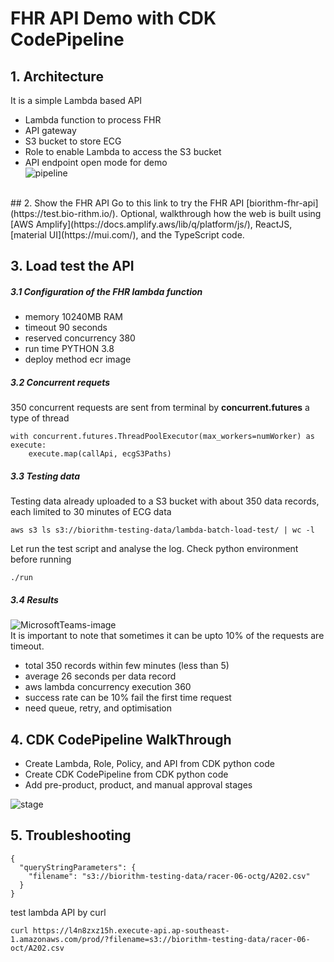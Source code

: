 
# FHR API Demo with CDK CodePipeline
## 1. Architecture
 It is a simple Lambda based API
 - Lambda function to process FHR 
 - API gateway 
 - S3 bucket to store ECG 
 - Role to enable Lambda to access the S3 bucket 
 - API endpoint open mode for demo  <br/>
 ![pipeline](https://user-images.githubusercontent.com/20411077/151143026-bf89073a-5e3a-409c-8bcf-33a8a48c190f.png)
 <br/>
## 2. Show the FHR API 
Go to this link to try the FHR API [biorithm-fhr-api](https://test.bio-rithm.io/). Optional, walkthrough how the web is built using [AWS Amplify](https://docs.amplify.aws/lib/q/platform/js/), ReactJS, [material UI](https://mui.com/), and the TypeScript code. 

## 3. Load test the API 
##### 3.1 Configuration of the FHR lambda function 
- memory 10240MB RAM 
- timeout 90 seconds 
- reserved concurrency 380
- run time PYTHON 3.8  
- deploy method ecr image  
 
 ##### 3.2 Concurrent requets 
 350 concurrent requests are sent from terminal by **concurrent.futures** a type of thread
```
with concurrent.futures.ThreadPoolExecutor(max_workers=numWorker) as execute:
    execute.map(callApi, ecgS3Paths)
```

##### 3.3 Testing data 
Testing data already uploaded to a S3 bucket with about 350 data records, each limited to 30 minutes of ECG data 
```
aws s3 ls s3://biorithm-testing-data/lambda-batch-load-test/ | wc -l 
```
Let run the test script and analyse the log. Check python environment before running  
```
./run 
```
##### 3.4 Results 
![MicrosoftTeams-image](https://user-images.githubusercontent.com/20411077/151145822-5a040b7a-8089-4b73-8a91-9f4240e92559.png)
<br/>
It is important to note that sometimes it can be upto 10% of the requests are timeout. 
- total 350 records within few minutes (less than 5)
- average 26 seconds per data record 
- aws lambda concurrency execution 360 
- success rate can be 10% fail the first time request 
- need queue, retry, and optimisation 

## 4. CDK CodePipeline WalkThrough 
- Create Lambda, Role, Policy, and API from CDK python code 
- Create CDK CodePipeline from CDK python code 
- Add pre-product, product, and manual approval stages <br/>

![stage](https://user-images.githubusercontent.com/20411077/151143670-b859887f-ba65-4781-b75b-88b335abe093.png)
<br/>

## 5. Troubleshooting
```
{
  "queryStringParameters": {
    "filename": "s3://biorithm-testing-data/racer-06-octg/A202.csv"
  }
}
```
test lambda API by curl 
```
curl https://l4n8zxz15h.execute-api.ap-southeast-1.amazonaws.com/prod/?filename=s3://biorithm-testing-data/racer-06-oct/A202.csv

```
